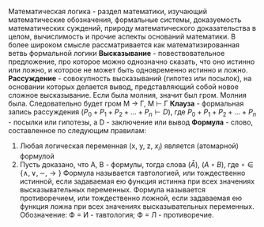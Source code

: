Математическая логика - раздел математики, изучающий математические обозначения, формальные системы, доказуемость математических суждений, природу математического доказательства в целом, вычислимость и прочие аспекты оснований математики. В более широком смысле рассматривается как математизированная ветвь формальной логики
**Высказывание** - повествовательное предложение, про которое можно однозначно сказать, что оно истинно или ложно, и которое не может быть одновременно истинно и ложно.
**Рассуждение** - совокупность высказываний (гипотез или посылок), на основании которых делается вывод, представляющий собой новое сложное высказывание.
Если была молния, значит был гром. Молния была. Следовательно будет гром
М $\rightarrow$ Г, М $\vdash$ Г
**Клауза** - формальная запись рассуждения ($P_{0} + P_{1} + P_{2} + \dots{} + P_{n} \vdash D$), где $P_{0} + P_{1} + P_{2} + \dots{} + P_{n}$ - посылки или гипотезы, а D - заключение или вывод
**Формула** - слово, составленное по следующим правилам:
1. Любая логическая переменная (x, y, z, $x_{i}$) является (атомарной) формулой
2. Пусть доказано, что A, B - формулы, тогда слова ($\bar{A}$), ($A \circ B$), где $\circ \in \{\land, \lor, \sim, \rightarrow\}$ 
Формула называется тавтологией, или тождественно истинной, если задаваемая ею функция истинна при всех значениях высказывательных переменных. Формула называется противоречием, или тождественно ложной, если задаваемая ею функция ложна при всех значениях высказывательных переменных. Обозначение: Ф = И - тавтология; Ф = Л - противоречие.